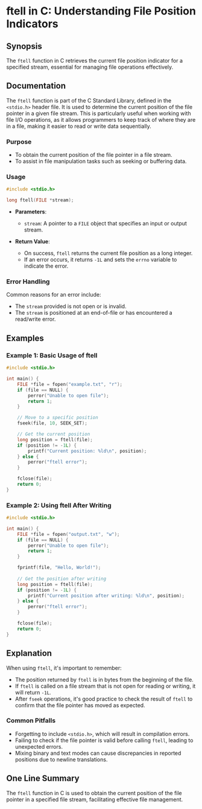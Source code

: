 <!--
Meta Description: # ftell in C: Understanding File Position Indicators ## Synopsis The `ftell` function in C retrieves the current file position indicator for a specifi...
Meta Keywords: file, position, ftell, stream, current
-->

# ftell in C: Understanding File Position Indicators

## Synopsis
The `ftell` function in C retrieves the current file position indicator for a specified stream, essential for managing file operations effectively.

## Documentation
The `ftell` function is part of the C Standard Library, defined in the `<stdio.h>` header file. It is used to determine the current position of the file pointer in a given file stream. This is particularly useful when working with file I/O operations, as it allows programmers to keep track of where they are in a file, making it easier to read or write data sequentially.

### Purpose
- To obtain the current position of the file pointer in a file stream.
- To assist in file manipulation tasks such as seeking or buffering data.

### Usage
```c
#include <stdio.h>

long ftell(FILE *stream);
```

- **Parameters**: 
  - `stream`: A pointer to a `FILE` object that specifies an input or output stream.
  
- **Return Value**: 
  - On success, `ftell` returns the current file position as a long integer. 
  - If an error occurs, it returns `-1L` and sets the `errno` variable to indicate the error.

### Error Handling
Common reasons for an error include:
- The `stream` provided is not open or is invalid.
- The `stream` is positioned at an end-of-file or has encountered a read/write error.

## Examples

### Example 1: Basic Usage of ftell
```c
#include <stdio.h>

int main() {
    FILE *file = fopen("example.txt", "r");
    if (file == NULL) {
        perror("Unable to open file");
        return 1;
    }

    // Move to a specific position
    fseek(file, 10, SEEK_SET);

    // Get the current position
    long position = ftell(file);
    if (position != -1L) {
        printf("Current position: %ld\n", position);
    } else {
        perror("ftell error");
    }

    fclose(file);
    return 0;
}
```

### Example 2: Using ftell After Writing
```c
#include <stdio.h>

int main() {
    FILE *file = fopen("output.txt", "w");
    if (file == NULL) {
        perror("Unable to open file");
        return 1;
    }

    fprintf(file, "Hello, World!");
    
    // Get the position after writing
    long position = ftell(file);
    if (position != -1L) {
        printf("Current position after writing: %ld\n", position);
    } else {
        perror("ftell error");
    }

    fclose(file);
    return 0;
}
```

## Explanation
When using `ftell`, it's important to remember:
- The position returned by `ftell` is in bytes from the beginning of the file.
- If `ftell` is called on a file stream that is not open for reading or writing, it will return `-1L`.
- After `fseek` operations, it's good practice to check the result of `ftell` to confirm that the file pointer has moved as expected.

### Common Pitfalls
- Forgetting to include `<stdio.h>`, which will result in compilation errors.
- Failing to check if the file pointer is valid before calling `ftell`, leading to unexpected errors.
- Mixing binary and text modes can cause discrepancies in reported positions due to newline translations.

## One Line Summary
The `ftell` function in C is used to obtain the current position of the file pointer in a specified file stream, facilitating effective file management.